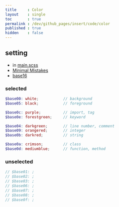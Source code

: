 ```yaml
---
title     : Color
layout    : single
toc       : true
permalink : /dev/github_pages/insert/code/color
published : true
hidden    : false
---
```


<head>
  <base target="_blank">
</head>



## setting

- in [main.scss](/dev/github_pages/start/setting/main_scss)
- [Minimal Mistakes](https://mmistakes.github.io/minimal-mistakes/docs/stylesheets/#syntax-highlighting)
- [base16](http://chriskempson.com/projects/base16/)

### selected

```scss
$base00: white;           // background
$base05: black;           // foreground

$base0c: purple;          // import, tag
$base0e: forestgreen;     // keyword

$base04: darkgreen;       // line number, comment
$base09: orangered;       // integer
$base0b: darkred;         // string

$base0a: crimson;         // class
$base0d: mediumblue;      // function, method
```

### unselected

```scss
// $base01: ;
// $base02: ;
// $base03: ;
// $base06: ;
// $base07: ;
// $base08: ;
// $base0f: ;
```
